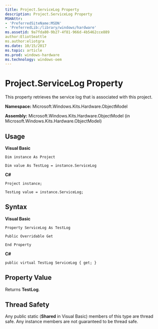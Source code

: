 ```yaml
---
title: Project.ServiceLog Property
description: Project.ServiceLog Property
MSHAttr:
- 'PreferredSiteName:MSDN'
- 'PreferredLib:/library/windows/hardware'
ms.assetid: 9a7fda80-9b27-4f81-966d-4b5462cce889
author:EliotSeattle
ms.author:eliotgra
ms.date: 10/15/2017
ms.topic: article
ms.prod: windows-hardware
ms.technology: windows-oem
---
```


# Project.ServiceLog Property


This property retrieves the service log that is associated with this project.

**Namespace:** Microsoft.Windows.Kits.Hardware.ObjectModel

**Assembly:** Microsoft.Windows.Kits.Hardware.ObjectModel (in Microsoft.Windows.Kits.Hardware.ObjectModel)

## <span id="Usage"></span><span id="usage"></span><span id="USAGE"></span>Usage


**Visual Basic**

`Dim instance As Project`

`Dim value As TestLog = instance.ServiceLog`

**C#**

`Project instance;`

`TestLog value = instance.ServiceLog;`

## <span id="Syntax"></span><span id="syntax"></span><span id="SYNTAX"></span>Syntax


**Visual Basic**

`Property ServiceLog As TestLog`

`Public Overridable Get`

`End Property`

**C#**

`public virtual TestLog ServiceLog { get; }`

## <span id="Property_Value"></span><span id="property_value"></span><span id="PROPERTY_VALUE"></span>Property Value


Returns **TestLog**.

## <span id="Thread_Safety"></span><span id="thread_safety"></span><span id="THREAD_SAFETY"></span>Thread Safety


Any public static (**Shared** in Visual Basic) members of this type are thread safe. Any instance members are not guaranteed to be thread safe.

 

 







